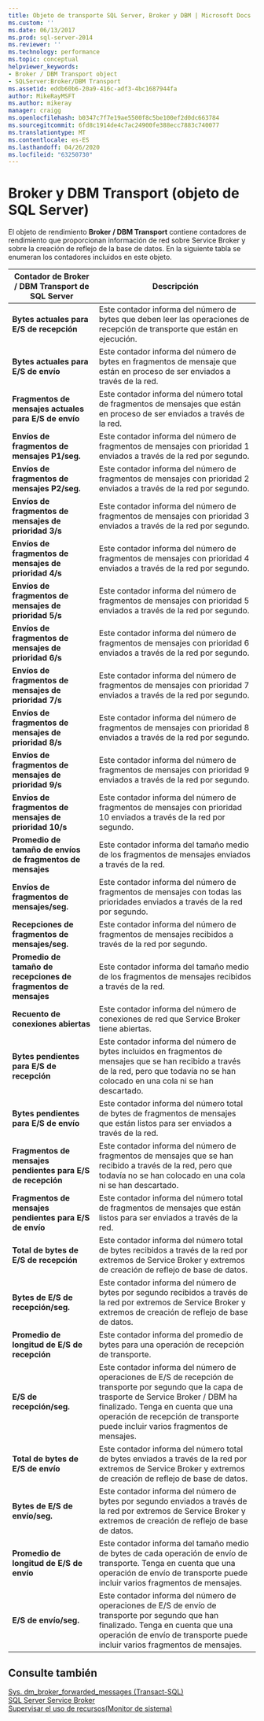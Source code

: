 ```yaml
---
title: Objeto de transporte SQL Server, Broker y DBM | Microsoft Docs
ms.custom: ''
ms.date: 06/13/2017
ms.prod: sql-server-2014
ms.reviewer: ''
ms.technology: performance
ms.topic: conceptual
helpviewer_keywords:
- Broker / DBM Transport object
- SQLServer:Broker/DBM Transport
ms.assetid: eddb60b6-20a9-416c-adf3-4bc1687944fa
author: MikeRayMSFT
ms.author: mikeray
manager: craigg
ms.openlocfilehash: b0347c7f7e19ae5500f8c5be100ef2d0dc663784
ms.sourcegitcommit: 6fd8c1914de4c7ac24900fe388ecc7883c740077
ms.translationtype: MT
ms.contentlocale: es-ES
ms.lasthandoff: 04/26/2020
ms.locfileid: "63250730"
---
```

# <a name="sql-server-broker-and-dbm-transport-object"></a>Broker y DBM Transport (objeto de SQL Server)
  El objeto de rendimiento **Broker / DBM Transport** contiene contadores de rendimiento que proporcionan información de red sobre Service Broker y sobre la creación de reflejo de la base de datos. En la siguiente tabla se enumeran los contadores incluidos en este objeto.  
  
|Contador de Broker / DBM Transport de SQL Server|Descripción|  
|------------------------------------------------|-----------------|  
|**Bytes actuales para E/S de recepción**|Este contador informa del número de bytes que deben leer las operaciones de recepción de transporte que están en ejecución.|  
|**Bytes actuales para E/S de envío**|Este contador informa del número de bytes en fragmentos de mensaje que están en proceso de ser enviados a través de la red.|  
|**Fragmentos de mensajes actuales para E/S de envío**|Este contador informa del número total de fragmentos de mensajes que están en proceso de ser enviados a través de la red.|  
|**Envíos de fragmentos de mensajes P1/seg.**|Este contador informa del número de fragmentos de mensajes con prioridad 1 enviados a través de la red por segundo.|  
|**Envíos de fragmentos de mensajes P2/seg.**|Este contador informa del número de fragmentos de mensajes con prioridad 2 enviados a través de la red por segundo.|  
|**Envíos de fragmentos de mensajes de prioridad 3/s**|Este contador informa del número de fragmentos de mensajes con prioridad 3 enviados a través de la red por segundo.|  
|**Envíos de fragmentos de mensajes de prioridad 4/s**|Este contador informa del número de fragmentos de mensajes con prioridad 4 enviados a través de la red por segundo.|  
|**Envíos de fragmentos de mensajes de prioridad 5/s**|Este contador informa del número de fragmentos de mensajes con prioridad 5 enviados a través de la red por segundo.|  
|**Envíos de fragmentos de mensajes de prioridad 6/s**|Este contador informa del número de fragmentos de mensajes con prioridad 6 enviados a través de la red por segundo.|  
|**Envíos de fragmentos de mensajes de prioridad 7/s**|Este contador informa del número de fragmentos de mensajes con prioridad 7 enviados a través de la red por segundo.|  
|**Envíos de fragmentos de mensajes de prioridad 8/s**|Este contador informa del número de fragmentos de mensajes con prioridad 8 enviados a través de la red por segundo.|  
|**Envíos de fragmentos de mensajes de prioridad 9/s**|Este contador informa del número de fragmentos de mensajes con prioridad 9 enviados a través de la red por segundo.|  
|**Envíos de fragmentos de mensajes de prioridad 10/s**|Este contador informa del número de fragmentos de mensajes con prioridad 10 enviados a través de la red por segundo.|  
|**Promedio de tamaño de envíos de fragmentos de mensajes**|Este contador informa del tamaño medio de los fragmentos de mensajes enviados a través de la red.|  
|**Envíos de fragmentos de mensajes/seg.**|Este contador informa del número de fragmentos de mensajes con todas las prioridades enviados a través de la red por segundo.|  
|**Recepciones de fragmentos de mensajes/seg.**|Este contador informa del número de fragmentos de mensajes recibidos a través de la red por segundo.|  
|**Promedio de tamaño de recepciones de fragmentos de mensajes**|Este contador informa del tamaño medio de los fragmentos de mensajes recibidos a través de la red.|  
|**Recuento de conexiones abiertas**|Este contador informa del número de conexiones de red que Service Broker tiene abiertas.|  
|**Bytes pendientes para E/S de recepción**|Este contador informa del número de bytes incluidos en fragmentos de mensajes que se han recibido a través de la red, pero que todavía no se han colocado en una cola ni se han descartado.|  
|**Bytes pendientes para E/S de envío**|Este contador informa del número total de bytes de fragmentos de mensajes que están listos para ser enviados a través de la red.|  
|**Fragmentos de mensajes pendientes para E/S de recepción**|Este contador informa del número de fragmentos de mensajes que se han recibido a través de la red, pero que todavía no se han colocado en una cola ni se han descartado.|  
|**Fragmentos de mensajes pendientes para E/S de envío**|Este contador informa del número total de fragmentos de mensajes que están listos para ser enviados a través de la red.|  
|**Total de bytes de E/S de recepción**|Este contador informa del número total de bytes recibidos a través de la red por extremos de Service Broker y extremos de creación de reflejo de base de datos.|  
|**Bytes de E/S de recepción/seg.**|Este contador informa del número de bytes por segundo recibidos a través de la red por extremos de Service Broker y extremos de creación de reflejo de base de datos.|  
|**Promedio de longitud de E/S de recepción**|Este contador informa del promedio de bytes para una operación de recepción de transporte.|  
|**E/S de recepción/seg.**|Este contador informa del número de operaciones de E/S de recepción de transporte por segundo que la capa de trasporte de Service Broker / DBM ha finalizado. Tenga en cuenta que una operación de recepción de transporte puede incluir varios fragmentos de mensajes.|  
|**Total de bytes de E/S de envío**|Este contador informa del número total de bytes enviados a través de la red por extremos de Service Broker y extremos de creación de reflejo de base de datos.|  
|**Bytes de E/S de envío/seg.**|Este contador informa del número de bytes por segundo enviados a través de la red por extremos de Service Broker y extremos de creación de reflejo de base de datos.|  
|**Promedio de longitud de E/S de envío**|Este contador informa del tamaño medio de bytes de cada operación de envío de transporte. Tenga en cuenta que una operación de envío de transporte puede incluir varios fragmentos de mensajes.|  
|**E/S de envío/seg.**|Este contador informa del número de operaciones de E/S de envío de transporte por segundo que han finalizado. Tenga en cuenta que una operación de envío de transporte puede incluir varios fragmentos de mensajes.|  
  
## <a name="see-also"></a>Consulte también  
 [Sys. dm_broker_forwarded_messages &#40;Transact-SQL&#41;](/sql/relational-databases/system-dynamic-management-views/sys-dm-broker-forwarded-messages-transact-sql)   
 [SQL Server Service Broker](../../database-engine/configure-windows/sql-server-service-broker.md)   
 [Supervisar el uso de recursos&#40;Monitor de sistema&#41;](monitor-resource-usage-system-monitor.md)  
  
  
